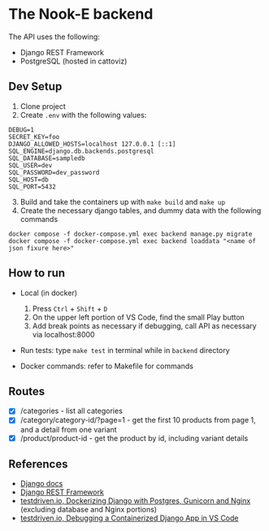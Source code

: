 # The Nook-E backend
The API uses the following:
- Django REST Framework
- PostgreSQL (hosted in cattoviz)

## Dev Setup
1. Clone project
2. Create `.env` with the following values:
```
DEBUG=1
SECRET_KEY=foo
DJANGO_ALLOWED_HOSTS=localhost 127.0.0.1 [::1]
SQL_ENGINE=django.db.backends.postgresql
SQL_DATABASE=sampledb
SQL_USER=dev
SQL_PASSWORD=dev_password
SQL_HOST=db
SQL_PORT=5432
```
3. Build and take the containers up with `make build` and `make up`
4. Create the necessary django tables, and dummy data with the following commands
```
docker compose -f docker-compose.yml exec backend manage.py migrate
docker compose -f docker-compose.yml exec backend loaddata "<name of json fixure here>"
```

## How to run
- Local (in docker)
    1. Press `Ctrl` + `Shift` + `D`
    2. On the upper left portion of VS Code, find the small Play button
    3. Add break points as necessary if debugging, call API as necessary via localhost:8000

- Run tests: type `make test` in terminal while in `backend` directory

- Docker commands: refer to Makefile for commands
    
## Routes
- [x] /categories - list all categories
- [x] /category/category-id/?page=1 - get the first 10 products from page 1, and a detail from one variant
- [x] /product/product-id - get the product by id, including variant details

## References
- [Django docs](https://docs.djangoproject.com/en/5.1)
- [Django REST Framework](https://www.django-rest-framework.org/)
- [testdriven.io, Dockerizing Django with Postgres, Gunicorn and Nginx](https://testdriven.io/blog/dockerizing-django-with-postgres-gunicorn-and-nginx/) (excluding database and Nginx portions)
- [testdriven.io, Debugging a Containerized Django App in VS Code](https://testdriven.io/blog/django-debugging-vs-code/)